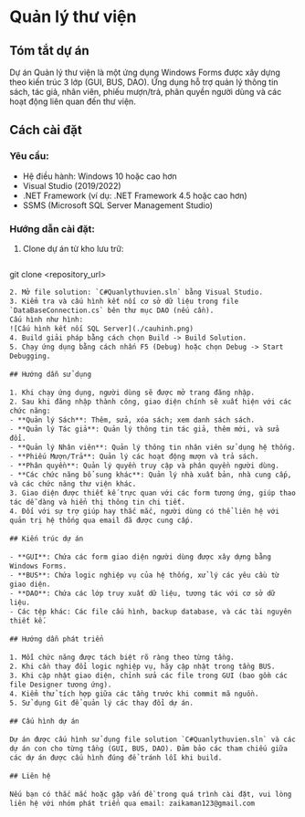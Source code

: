 # Quản lý thư viện

## Tóm tắt dự án

Dự án Quản lý thư viện là một ứng dụng Windows Forms được xây dựng theo kiến trúc 3 lớp (GUI, BUS, DAO). Ứng dụng hỗ trợ quản lý thông tin sách, tác giả, nhân viên, phiếu mượn/trả, phân quyền người dùng và các hoạt động liên quan đến thư viện.

## Cách cài đặt

### Yêu cầu:
- Hệ điều hành: Windows 10 hoặc cao hơn
- Visual Studio (2019/2022)
- .NET Framework (ví dụ: .NET Framework 4.5 hoặc cao hơn)
- SSMS (Microsoft SQL Server Management Studio)

### Hướng dẫn cài đặt:
1. Clone dự án từ kho lưu trữ:
   ```sh
git clone <repository_url>
   ```
2. Mở file solution: `C#Quanlythuvien.sln` bằng Visual Studio.
3. Kiểm tra và cấu hình kết nối cơ sở dữ liệu trong file `DataBaseConnection.cs` bên thư mục DAO (nếu cần).
Cấu hình như hình:
![Cấu hình kết nối SQL Server](./cauhinh.png)
4. Build giải pháp bằng cách chọn Build -> Build Solution.
5. Chạy ứng dụng bằng cách nhấn F5 (Debug) hoặc chọn Debug -> Start Debugging.

## Hướng dẫn sử dụng

1. Khi chạy ứng dụng, người dùng sẽ được mở trang đăng nhập.
2. Sau khi đăng nhập thành công, giao diện chính sẽ xuất hiện với các chức năng:
   - **Quản lý Sách**: Thêm, sửa, xóa sách; xem danh sách sách.
   - **Quản lý Tác giả**: Quản lý thông tin tác giả, thêm mới, và sửa đổi.
   - **Quản lý Nhân viên**: Quản lý thông tin nhân viên sử dụng hệ thống.
   - **Phiếu Mượn/Trả**: Quản lý các hoạt động mượn và trả sách.
   - **Phân quyền**: Quản lý quyền truy cập và phân quyền người dùng.
   - **Các chức năng bổ sung khác**: Quản lý nhà xuất bản, nhà cung cấp, và các chức năng thư viện khác.
3. Giao diện được thiết kế trực quan với các form tương ứng, giúp thao tác dễ dàng và hiển thị thông tin chi tiết.
4. Đối với sự trợ giúp hay thắc mắc, người dùng có thể liên hệ với quản trị hệ thống qua email đã được cung cấp.

## Kiến trúc dự án

- **GUI**: Chứa các form giao diện người dùng được xây dựng bằng Windows Forms.
- **BUS**: Chứa logic nghiệp vụ của hệ thống, xử lý các yêu cầu từ giao diện.
- **DAO**: Chứa các lớp truy xuất dữ liệu, tương tác với cơ sở dữ liệu.
- Các tệp khác: Các file cấu hình, backup database, và các tài nguyên thiết kế.

## Hướng dẫn phát triển

1. Mỗi chức năng được tách biệt rõ ràng theo từng tầng.
2. Khi cần thay đổi logic nghiệp vụ, hãy cập nhật trong tầng BUS.
3. Khi cập nhật giao diện, chỉnh sửa các file trong GUI (bao gồm các file Designer tương ứng).
4. Kiểm thử tích hợp giữa các tầng trước khi commit mã nguồn.
5. Sử dụng Git để quản lý các thay đổi dự án.

## Cấu hình dự án

Dự án được cấu hình sử dụng file solution `C#Quanlythuvien.sln` và các dự án con cho từng tầng (GUI, BUS, DAO). Đảm bảo các tham chiếu giữa các dự án được cấu hình đúng để tránh lỗi khi build.

## Liên hệ

Nếu bạn có thắc mắc hoặc gặp vấn đề trong quá trình cài đặt, vui lòng liên hệ với nhóm phát triển qua email: zaikaman123@gmail.com 